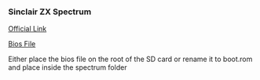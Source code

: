 ### Sinclair ZX Spectrum

[Official Link](https://github.com/MiSTer-devel/ZX-Spectrum_MISTer)

[Bios File](mister_bios/spectrum.rom)

Either place the bios file on the root of the SD card or rename it to boot.rom and place inside the spectrum folder